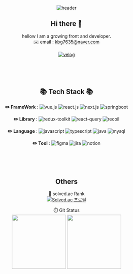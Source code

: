 <div align="center">
  

![header](https://capsule-render.vercel.app/api?type=waving&color=50:4dabf5,100:a82da8&height=300&section=header&text=김범식's_GitHub&fontSize=50&fontColor=FFFFFF)

## Hi there 👋
hellow I am a growing front and developer.<br/>
✉️ email : kbg7635@naver.com
<br/><br/>
[![velog](https://img.shields.io/badge/-tech_blog-green?style=for-the-badge&logo=velog&logoColor=white)](https://velog.io/@giant_toothpick)
</div>
<br/><br/><br/>


<div align="center">
  
## 📚 Tech Stack 📚

<!-- springboot, react.js, next.js, vue.js, redux-tookit, react-query, recoil, javascript,mysql -->

<!-- 뱃지 입력 -->
<strong>✏️ FrameWork</strong> : 
![vue.js](https://img.shields.io/badge/-vue.js-green?style=for-the-badge&logo=vue.js&logoColor=white)
![react.js](https://img.shields.io/badge/-react.js-blue?style=for-the-badge&logo=react&logoColor=white)
![next.js](https://img.shields.io/badge/-next.js-black?style=for-the-badge&logo=next.js&logoColor=white)
![springboot](https://img.shields.io/badge/-springboot-yellowgreen?style=for-the-badge&logo=springboot&logoColor=white)

<strong>✏️ Library</strong> : 
![redux-toolkit](https://img.shields.io/badge/-redux-purple?style=for-the-badge&logo=redux&logoColor=white)
![react-query](https://img.shields.io/badge/-react_query-blue?style=for-the-badge&logo=reactquery&logoColor=white)
![recoil](https://img.shields.io/badge/-recoil-blue?style=for-the-badge&logo=recoil&logoColor=white)

<strong>✏️ Language</strong> : 
![javascript](https://img.shields.io/badge/-javascript-yellow?style=for-the-badge&logo=javascript&logoColor=brown)
![typescript](https://img.shields.io/badge/-typescript-blue?style=for-the-badge&logo=typescript&logoColor=brown)
![java](https://img.shields.io/badge/-java-brown?style=for-the-badge&logo=java&logoColor=white)
![mysql](https://img.shields.io/badge/-mysql-blue?style=for-the-badge&logo=mysql&logoColor=white)

<strong>✏️ Tool</strong> : 
![figma](https://img.shields.io/badge/-figma-white?style=for-the-badge&logo=figma&logoColor=pink)
![jira](https://img.shields.io/badge/-jira-white?style=for-the-badge&logo=jira&logoColor=blue)
![notion](https://img.shields.io/badge/-notion-white?style=for-the-badge&logo=notion&logoColor=black)
</div>
<br/><br/><br/>



<div align="center">
  
## Others  

<!-- 백준 랭크 -->
🏅 solved.ac Rank<br>
[![Solved.ac 프로필](http://mazassumnida.wtf/api/v2/generate_badge?boj=rlaqjatr)](https://solved.ac/rlaqjatr)  </div>



<!-- git 사용 현황-->

<p align="center">
  <span>⏱️ Git Status</span><br/>
  <img height="170em" src="https://github-readme-stats.vercel.app/api?username=kimbeomsick&show_icons=true&include_all_commits=true&bg_color=011c2c,033053,033761&title_color=fff&text_color=fff">
  <img height="170em" src="https://github-readme-stats.vercel.app/api/top-langs/?username=kimbeomsick&layout=compact">
</p>




<!--
**kimbeomsick/kimbeomsick** is a ✨ _special_ ✨ repository because its `README.md` (this file) appears on your GitHub profile.

Here are some ideas to get you started:

- 🔭 I’m currently working on ...
- 🌱 I’m currently learning ...
- 👯 I’m looking to collaborate on ...
- 🤔 I’m looking for help with ...
- 💬 Ask me about ...
- 📫 How to reach me: ...
- 😄 Pronouns: ...
- ⚡ Fun fact: ...
-->
